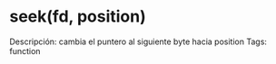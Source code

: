 # seek(fd, position)

Descripción: cambia el puntero al siguiente byte hacia position
Tags: function
